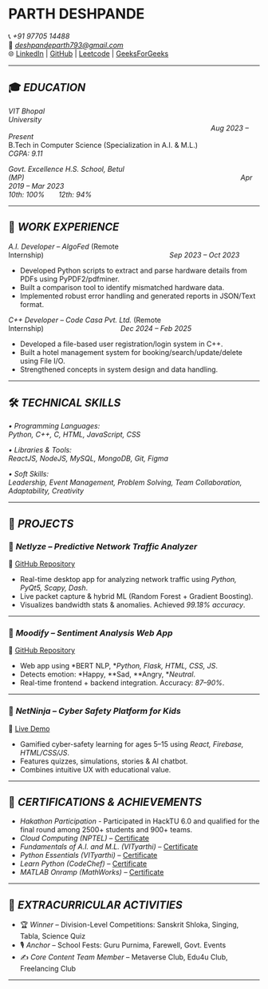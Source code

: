 # PARTH DESHPANDE

📞 *+91 97705 14488*  
📧 *deshpandeparth793@gmail.com*  
🌐 [LinkedIn](https://www.linkedin.com/in/parth-deshpande-93578027b/) | [GitHub](https://github.com/Parth-bot-crypto26/) | [Leetcode](https://leetcode.com/u/parth-bot-crypto-26/) | [GeeksForGeeks](https://www.geeksforgeeks.org/user/parth23bt7uq/)

---

## 🎓 *EDUCATION*

*VIT Bhopal University*                                                            *Aug 2023 – Present*  
B.Tech in Computer Science (Specialization in A.I. & M.L.)  
*CGPA: 9.11*

*Govt. Excellence H.S. School, Betul (MP)*                               *Apr 2019 – Mar 2023*  
*10th: 100%  12th: 94%*

---

## 💼 *WORK EXPERIENCE*

*A.I. Developer – AlgoFed* (Remote Internship)                  *Sep 2023 – Oct 2023*  
- Developed Python scripts to extract and parse hardware details from PDFs using PyPDF2/pdfminer.  
- Built a comparison tool to identify mismatched hardware data.  
- Implemented robust error handling and generated reports in JSON/Text format.

*C++ Developer – Code Casa Pvt. Ltd.* (Remote Internship)           *Dec 2024 – Feb 2025*  
- Developed a file-based user registration/login system in C++.  
- Built a hotel management system for booking/search/update/delete using File I/O.  
- Strengthened concepts in system design and data handling.

---

## 🛠 *TECHNICAL SKILLS*

*• Programming Languages:*  
*Python, C++, C, HTML, JavaScript, CSS*

*• Libraries & Tools:*  
*ReactJS, NodeJS, MySQL, MongoDB, Git, Figma*

*• Soft Skills:*  
*Leadership, Event Management, Problem Solving, Team Collaboration, Adaptability, Creativity*

---

## 🚀 *PROJECTS*

### 🎯 *Netlyze – Predictive Network Traffic Analyzer*  
🔗 [GitHub Repository](https://github.com/Netlyze/Netlyze)  
- Real-time desktop app for analyzing network traffic using *Python, PyQt5, Scapy, Dash*.  
- Live packet capture & hybrid ML (Random Forest + Gradient Boosting).  
- Visualizes bandwidth stats & anomalies. Achieved *99.18% accuracy*.

---

### 🎯 *Moodify – Sentiment Analysis Web App*  
🔗 [GitHub Repository](https://github.com/Parth-bot-crypto26/Moodify)  
- Web app using *BERT NLP, **Python, Flask, HTML, CSS, JS*.  
- Detects emotion: *Happy, **Sad, **Angry, **Neutral*.  
- Real-time frontend + backend integration. Accuracy: *87–90%*.

---

### 🎯 *NetNinja – Cyber Safety Platform for Kids*  
🔗 [Live Demo](https://netninja-admin.web.app/)  
- Gamified cyber-safety learning for ages 5–15 using *React, Firebase, HTML/CSS/JS*.  
- Features quizzes, simulations, stories & AI chatbot.  
- Combines intuitive UX with educational value.

---

## 🏅 *CERTIFICATIONS & ACHIEVEMENTS*

- *Hakathon Participation* - Participated in HackTU 6.0 and qualified for the final round among 2500+ students and 900+ teams.
- *Cloud Computing (NPTEL)* – [Certificate](https://www.linkedin.com/in/parth-deshpande-93578027b/details/certifications/1718858964321/)  
- *Fundamentals of A.I. and M.L. (VITyarthi)* – [Certificate](https://www.linkedin.com/in/parth-deshpande-93578027b/details/certifications/1718858867590/)  
- *Python Essentials (VITyarthi)* – [Certificate](https://www.linkedin.com/in/parth-deshpande-93578027b/details/certifications/1718857964550/)  
- *Learn Python (CodeChef)* – [Certificate](https://www.linkedin.com/in/parth-deshpande-93578027b/details/certifications/1718858180938/)  
- *MATLAB Onramp (MathWorks)* – [Certificate](https://www.linkedin.com/in/parth-deshpande-93578027b/details/certifications/1718858566584/)  

---

## 🎤 *EXTRACURRICULAR ACTIVITIES*

- 🏆 *Winner* – Division-Level Competitions: Sanskrit Shloka, Singing, Tabla, Science Quiz  
- 🎙 *Anchor* – School Fests: Guru Purnima, Farewell, Govt. Events  
- ✍ *Core Content Team Member* – Metaverse Club, Edu4u Club, Freelancing Club

---
